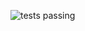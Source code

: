 ![tests passing](https://github.com/emispheal/animalcrates/actions/workflows/python-app.yml/badge.svg?branch=master)